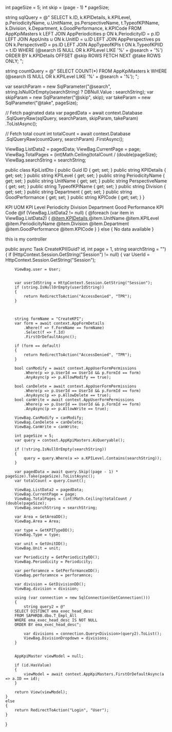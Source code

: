 int pageSize = 5;
int skip = (page - 1) * pageSize;

string sqlQuery = @"
SELECT 
    k.ID,
    k.KPIDetails,
    k.KPILevel,
    p.PeriodicityName,
    u.UnitName,
    ps.PerspectiveName,
    t.TypeofKPIName,
    k.Division,
    k.Department,
    k.GoodPerformance,
    k.KPICode
FROM AppKpiMasters k
LEFT JOIN AppPeriodicities p ON k.PeriodicityID = p.ID
LEFT JOIN AppUnits u ON k.UnitID = u.ID
LEFT JOIN AppPerspectives ps ON k.PerspectiveID = ps.ID
LEFT JOIN AppTypeofKPIs t ON k.TypeofKPIID = t.ID
WHERE (@search IS NULL OR k.KPILevel LIKE '%' + @search + '%')
ORDER BY k.KPIDetails
OFFSET @skip ROWS FETCH NEXT @take ROWS ONLY;
";

string countQuery = @"
SELECT COUNT(*) 
FROM AppKpiMasters k
WHERE (@search IS NULL OR k.KPILevel LIKE '%' + @search + '%');
";

var searchParam = new SqlParameter("@search", string.IsNullOrEmpty(searchString) ? DBNull.Value : searchString);
var skipParam = new SqlParameter("@skip", skip);
var takeParam = new SqlParameter("@take", pageSize);

// Fetch paginated data
var pagedData = await context.Database
    .SqlQueryRaw<KpiListDto>(sqlQuery, searchParam, skipParam, takeParam)
    .ToListAsync();

// Fetch total count
int totalCount = await context.Database
    .SqlQueryRaw<int>(countQuery, searchParam)
    .FirstAsync();

ViewBag.ListData2 = pagedData;
ViewBag.CurrentPage = page;
ViewBag.TotalPages = (int)Math.Ceiling(totalCount / (double)pageSize);
ViewBag.searchString = searchString;


public class KpiListDto
{
    public Guid ID { get; set; }
    public string KPIDetails { get; set; }
    public string KPILevel { get; set; }
    public string PeriodicityName { get; set; }
    public string UnitName { get; set; }
    public string PerspectiveName { get; set; }
    public string TypeofKPIName { get; set; }
    public string Division { get; set; }
    public string Department { get; set; }
    public string GoodPerformance { get; set; }
    public string KPICode { get; set; }
}


<thead>
    <tr>
        <th>KPI</th>
        <th>UOM</th>
        <th>KPI Level</th>
        <th>Periodicity</th>
        <th>Division</th>
        <th>Department</th>
        <th>Good Performance</th>
        <th>KPI Code</th>
    </tr>
</thead>
<tbody>
    @if (ViewBag.ListData2 != null)
    {
        @foreach (var item in ViewBag.ListData2)
        {
            <tr>
                <td>
                    <a href="#" class="refNoLink"
                       data-id="@item.ID"
                       data-KPIDetails="@item.KPIDetails"
                       data-KPILevel="@item.KPILevel"
                       data-UnitName="@item.UnitName"
                       data-PeriodicityName="@item.PeriodicityName"
                       data-PerspectiveName="@item.PerspectiveName"
                       data-TypeofKPIName="@item.TypeofKPIName"
                       data-Division="@item.Division"
                       data-Department="@item.Department"
                       data-GoodPerformance="@item.GoodPerformance"
                       data-KPICode="@item.KPICode">
                        @item.KPIDetails
                    </a>
                </td>
                <td>@item.UnitName</td>
                <td>@item.KPILevel</td>
                <td>@item.PeriodicityName</td>
                <td>@item.Division</td>
                <td>@item.Department</td>
                <td>@item.GoodPerformance</td>
                <td>@item.KPICode</td>
            </tr>
        }
    }
    else
    {
        <tr>
            <td colspan="8" class="text-center text-muted py-3">No data available</td>
        </tr>
    }
</tbody>




this is my controller 

public async Task<IActionResult> CreateKPI(Guid? id, int page = 1, string searchString = "")
{
    if (HttpContext.Session.GetString("Session") != null)
    {
        var UserId = HttpContext.Session.GetString("Session");

        ViewBag.user = User;


        var userIdString = HttpContext.Session.GetString("Session");
        if (string.IsNullOrEmpty(userIdString))
        {
            return RedirectToAction("AccessDenied", "TPR");
        }



        string formName = "CreateKPI";
        var form = await context.AppFormDetails
            .Where(f => f.FormName == formName)
            .Select(f => f.Id)
            .FirstOrDefaultAsync();

        if (form == default)
        {
            return RedirectToAction("AccessDenied", "TPR");
        }

        bool canModify = await context.AppUserFormPermissions
            .Where(p => p.UserId == UserId && p.FormId == form)
            .AnyAsync(p => p.AllowModify == true);

        bool canDelete = await context.AppUserFormPermissions
            .Where(p => p.UserId == UserId && p.FormId == form)
            .AnyAsync(p => p.AllowDelete == true);
        bool canWrite = await context.AppUserFormPermissions
            .Where(p => p.UserId == UserId && p.FormId == form)
            .AnyAsync(p => p.AllowWrite == true);

        ViewBag.CanModify = canModify;
        ViewBag.CanDelete = canDelete;
        ViewBag.CanWrite = canWrite;

        int pageSize = 5;
        var query = context.AppKpiMasters.AsQueryable();

        if (!string.IsNullOrEmpty(searchString))
        {
            query = query.Where(a => a.KPILevel.Contains(searchString));
        }

        var pagedData = await query.Skip((page - 1) * pageSize).Take(pageSize).ToListAsync();
        var totalCount = query.Count();

        ViewBag.ListData2 = pagedData;
        ViewBag.CurrentPage = page;
        ViewBag.TotalPages = (int)Math.Ceiling(totalCount / (double)pageSize);
        ViewBag.searchString = searchString;

        var Area = GetAreaDD();
        ViewBag.Area = Area;

        var type = GetKPITypeDD();
        ViewBag.Type = type;

        var unit = GetUnitDD();
        ViewBag.Unit = unit;

        var Periodicity = GetPeriodicityDD();
        ViewBag.Periodicity = Periodicity;

        var perforamnce = GetPerformanceDD();
        ViewBag.perforamnce = perforamnce;

        var division = GetDivisionDD();
        ViewBag.division = division;

        using (var connection = new SqlConnection(GetConnection()))
        {
            string query2 = @"
        SELECT DISTINCT ema_exec_head_desc 
        FROM SAPHRDB.dbo.T_Empl_All
        WHERE ema_exec_head_desc IS NOT NULL
        ORDER BY ema_exec_head_desc";

            var divisions = connection.Query<Division>(query2).ToList();
            ViewBag.DivisionDropdown = divisions;
        }


        AppKpiMaster viewModel = null;

        if (id.HasValue)
        {
            viewModel = await context.AppKpiMasters.FirstOrDefaultAsync(a => a.ID == id);
        }

        return View(viewModel);
    }
    else
    {
        return RedirectToAction("Login", "User");
    }



}
